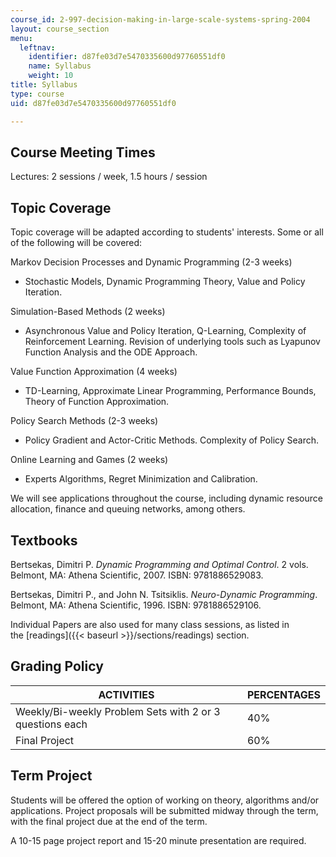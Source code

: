 ```yaml
---
course_id: 2-997-decision-making-in-large-scale-systems-spring-2004
layout: course_section
menu:
  leftnav:
    identifier: d87fe03d7e5470335600d97760551df0
    name: Syllabus
    weight: 10
title: Syllabus
type: course
uid: d87fe03d7e5470335600d97760551df0

---
```


Course Meeting Times
--------------------

Lectures: 2 sessions / week, 1.5 hours / session

Topic Coverage
--------------

Topic coverage will be adapted according to students' interests. Some or all of the following will be covered:

Markov Decision Processes and Dynamic Programming (2-3 weeks)

*   Stochastic Models, Dynamic Programming Theory, Value and Policy Iteration.

Simulation-Based Methods (2 weeks)

*   Asynchronous Value and Policy Iteration, Q-Learning, Complexity of Reinforcement Learning. Revision of underlying tools such as Lyapunov Function Analysis and the ODE Approach.

Value Function Approximation (4 weeks)

*   TD-Learning, Approximate Linear Programming, Performance Bounds, Theory of Function Approximation.

Policy Search Methods (2-3 weeks)

*   Policy Gradient and Actor-Critic Methods. Complexity of Policy Search.

Online Learning and Games (2 weeks)

*   Experts Algorithms, Regret Minimization and Calibration.

We will see applications throughout the course, including dynamic resource allocation, finance and queuing networks, among others.

Textbooks
---------

Bertsekas, Dimitri P. _Dynamic Programming and Optimal Control_. 2 vols. Belmont, MA: Athena Scientific, 2007. ISBN: 9781886529083.

Bertsekas, Dimitri P., and John N. Tsitsiklis. _Neuro-Dynamic Programming_. Belmont, MA: Athena Scientific, 1996. ISBN: 9781886529106.

Individual Papers are also used for many class sessions, as listed in the [readings]({{< baseurl >}}/sections/readings) section.

Grading Policy
--------------

| ACTIVITIES | PERCENTAGES |
| --- | --- |
| Weekly/Bi-weekly Problem Sets with 2 or 3 questions each | 40% |
| Final Project | 60% 

  

Term Project
------------

Students will be offered the option of working on theory, algorithms and/or applications. Project proposals will be submitted midway through the term, with the final project due at the end of the term.

A 10-15 page project report and 15-20 minute presentation are required.